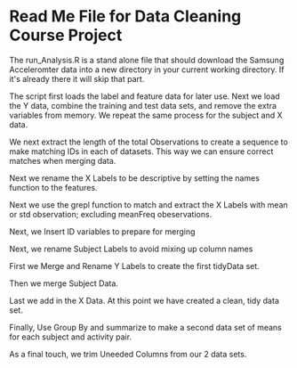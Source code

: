 Read Me File for Data Cleaning Course Project
===================
The run_Analysis.R is a stand alone file that should download the Samsung Acceleromter data into a new directory in your current working directory. If it's already there it will skip that part.

The script first loads the label and feature data for later use.
Next we load the Y data, combine the training and test data sets, and remove the extra variables from memory. We repeat the same process for the subject and X data.

We next extract the length of the total Observations to create a sequence to make matching IDs in each of datasets. This way we can ensure correct matches when merging data.

Next we rename the X Labels to be descriptive by setting the names function to the features.

Next we use the grepl function to match and extract the X Labels with mean or std observation; excluding meanFreq obeservations.

Next, we Insert ID variables to prepare for merging

Next, we rename Subject Labels to avoid mixing up column names

First we Merge and Rename Y Labels to create the first tidyData set.

Then we merge Subject Data.

Last we add in the X Data. At this point we have created a clean, tidy data set.

Finally, Use Group By and summarize to make a second data set of means for each subject and activity pair.

As a final touch, we trim Uneeded Columns from our 2 data sets.

